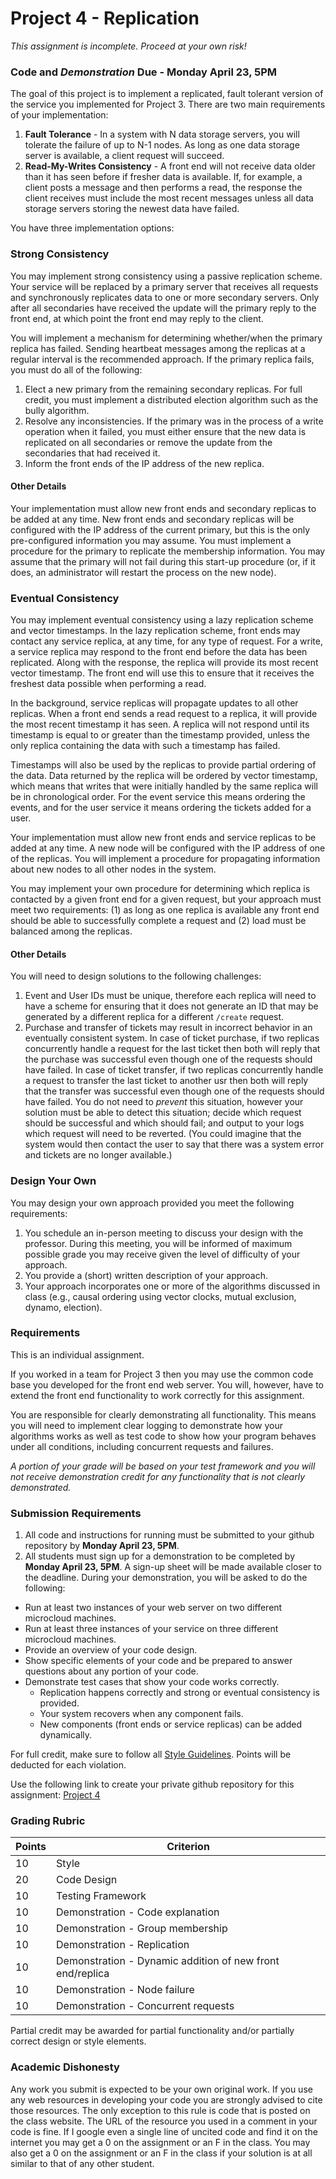 Project 4 - Replication
========================================================

*This assignment is incomplete. Proceed at your own risk!*

### Code and *Demonstration* Due - Monday April 23, 5PM

The goal of this project is to implement a replicated, fault tolerant version of the service you implemented for Project 3. There are two main requirements of your implementation:

1. **Fault Tolerance** - In a system with N data storage servers, you will tolerate the failure of up to N-1 nodes. As long as one data storage server is available, a client request will succeed.
2. **Read-My-Writes Consistency** - A front end will not receive data older than it has seen before if fresher data is available. If, for example, a client posts a message and then performs a read, the response the client receives must include the most recent messages unless all data storage servers storing the newest data have failed.

You have three implementation options:

### Strong Consistency

You may implement strong consistency using a passive replication scheme. Your service will be replaced by a primary server that receives all requests and synchronously replicates data to one or more secondary servers. Only after all secondaries have received the update will the primary reply to the front end, at which point the front end may reply to the client.

You will implement a mechanism for determining whether/when the primary replica has failed. Sending heartbeat messages among the replicas at a regular interval is the recommended approach. If the primary replica fails, you must do all of the following:

1. Elect a new primary from the remaining secondary replicas. For full credit, you must implement a distributed election algorithm such as the bully algorithm.
2. Resolve any inconsistencies. If the primary was in the process of a write operation when it failed, you must either ensure that the new data is replicated on all secondaries or remove the update from the secondaries that had received it.
3. Inform the front ends of the IP address of the new replica.

#### Other Details

Your implementation must allow new front ends and secondary replicas to be added at any time. New front ends and secondary replicas will be configured with the IP address of the current primary, but this is the only pre-configured information you may assume. You must implement a procedure for the primary to replicate the membership information. You may assume that the primary will not fail during this start-up procedure (or, if it does, an administrator will restart the process on the new node).

### Eventual Consistency

You may implement eventual consistency using a lazy replication scheme and vector timestamps. In the lazy replication scheme, front ends may contact any  service replica, at any time, for any type of request. For a write, a service replica may respond to the front end before the data has been replicated. Along with the response, the replica will provide its most recent vector timestamp. The front end will use this to ensure that it receives the freshest data possible when performing a read.

In the background, service replicas will propagate updates to all other replicas. When a front end sends a read request to a replica, it will provide the most recent timestamp it has seen. A replica will not respond until its timestamp is equal to or greater than the timestamp provided, unless the only replica containing the data with such a timestamp has failed.

Timestamps will also be used by the replicas to provide partial ordering of the data. Data returned by the replica will be ordered by vector timestamp, which means that writes that were initially handled by the same replica will be in chronological order. For the event service this means ordering the events, and for the user service it means ordering the tickets added for a user.

Your implementation must allow new front ends and service replicas to be added at any time. A new node will be configured with the IP address of one of the replicas. You will implement a procedure for propagating information about new nodes to all other nodes in the system.

You may implement your own procedure for determining which replica is contacted by a given front end for a given request, but your approach must meet two requirements: (1) as long as one replica is available any front end should be able to successfully complete a request and (2) load must be balanced among the replicas.

#### Other Details

You will need to design solutions to the following challenges:

1. Event and User IDs must be unique, therefore each replica will need to have a scheme for ensuring that it does not generate an ID that may be generated by a different replica for a different `/create` request.
2. Purchase and transfer of tickets may result in incorrect behavior in an eventually consistent system. In case of ticket purchase, if two replicas concurrently handle a request for the last ticket then both will reply that the purchase was successful even though one of the requests should have failed. In case of ticket transfer, if two replicas concurrently handle a request to transfer the last ticket to another usr then both will reply that the transfer was successful even though one of the requests should have failed. You do not need to *prevent* this situation, however your solution must be able to detect this situation; decide which request should be successful and which should fail; and output to your logs which request will need to be reverted. (You could imagine that the system would then contact the user to say that there was a system error and tickets are no longer available.)

### Design Your Own

You may design your own approach provided you meet the following requirements:

1. You schedule an in-person meeting to discuss your design with the professor. During this meeting, you will be informed of maximum possible grade you may receive given the level of difficulty of your approach.
2. You provide a (short) written description of your approach.
3. Your approach incorporates one or more of the algorithms discussed in class (e.g., causal ordering using vector clocks, mutual exclusion, dynamo,  election).


### Requirements

This is an individual assignment.

If you worked in a team for Project 3 then you may use the common code base you developed for the front end web server. You will, however, have to extend the front end functionality to work correctly for this assignment.

You are responsible for clearly demonstrating all functionality. This means you will need to implement clear logging to demonstrate how your algorithms works as well as test code to show how your program behaves under all conditions, including concurrent requests and failures. 

*A portion of your grade will be based on your test framework and you will not receive demonstration credit for any functionality that is not clearly demonstrated.* 

### Submission Requirements

1. All code and instructions for running must be submitted to your github repository by **Monday April 23, 5PM**.
2. All students must sign up for a demonstration to be completed by **Monday April 23, 5PM**. A sign-up sheet will be made available closer to the deadline. During your demonstration, you will be asked to do the following:
  - Run at least two instances of your web server on two different microcloud machines.
  - Run at least three instances of your service on three different microcloud  machines.
  - Provide an overview of your code design.
  - Show specific elements of your code and be prepared to answer questions about any portion of your code.
  - Demonstrate test cases that show your code works correctly.
     - Replication happens correctly and strong or eventual consistency is provided.
     - Your system recovers when any component fails.
     - New components (front ends or service replicas) can be added dynamically.


For full credit, make sure to follow all [Style Guidelines](https://github.com/CS682-S18/notes/blob/master/style.md). Points will be deducted for each violation.

Use the following link to create your private github repository for this assignment: [Project 4](https://classroom.github.com/a/8xaUhj7s)


### Grading Rubric

| Points | Criterion |
| ------ | -------- |  
| 10 | Style |  
| 20 | Code Design |  
| 10 | Testing Framework |  
| 10 | Demonstration - Code explanation |  
| 10 | Demonstration - Group membership |  
| 10 | Demonstration - Replication |  
| 10 | Demonstration - Dynamic addition of new front end/replica |  
| 10 | Demonstration - Node failure |  
| 10 | Demonstration - Concurrent requests |  

Partial credit may be awarded for partial functionality and/or partially correct design or style elements.

### Academic Dishonesty

Any work you submit is expected to be your own original work. If you use any web resources in developing your code you are strongly advised to cite those resources. The only exception to this rule is code that is posted on the class website. The URL of the resource you used in a comment in your code is fine. If I google even a single line of uncited code and find it on the internet you may get a 0 on the assignment or an F in the class. You may also get a 0 on the assignment or an F in the class if your solution is at all similar to that of any other student.
